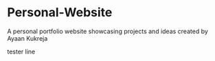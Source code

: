 # Personal-Website
A personal portfolio website showcasing projects and ideas created by Ayaan Kukreja

tester line
